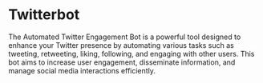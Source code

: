 # Twitterbot
The Automated Twitter Engagement Bot is a powerful tool designed to enhance your Twitter presence by automating various tasks such as tweeting, retweeting, liking, following, and engaging with other users. This bot aims to increase user engagement, disseminate information, and manage social media interactions efficiently.
